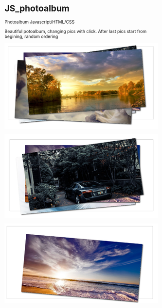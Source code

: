# JS_photoalbum

Photoalbum Javascript/HTML/CSS

Beautiful potoalbum, changing pics with click.
After last pics start from begining, random ordering 

<img src="https://github.com/mccuyper/JS_photoalbum/blob/main/images/Screenshot%202021-07-05%20112455.png?raw=true"><br/>

<img src="https://github.com/mccuyper/JS_photoalbum/blob/main/images/Screenshot%202021-07-05%20112516.png?raw=true"><br/>

<img src="https://github.com/mccuyper/JS_photoalbum/blob/main/images/Screenshot%202021-07-05%20112534.png?raw=true">
